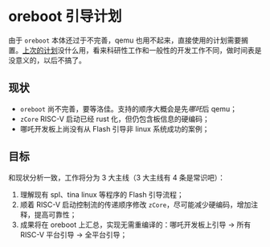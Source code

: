 ﻿# oreboot 引导计划

由于 `oreboot` 本体还过于不完善，qemu 也用不起来，直接使用的计划需要搁置。[上次的计划](20220415-summary.md)没什么用，看来科研性工作和一般性的开发工作不同，做时间表是没意义的，以后不搞了。

## 现状

- `oreboot` 尚不完善，要等洛佳。支持的顺序大概会是先*哪吒*后 qemu；
- `zCore` RISC-V 启动已经 rust 化，但仍包含板信息的硬编码；
- 哪吒开发板上尚没有从 Flash 引导非 linux 系统成功的案例；

## 目标

和现状分析一致，工作将分为 3 大主线（3 大主线有 4 条是常识吧）：

1. 理解现有 spl、tina linux 等程序的 Flash 引导流程；
2. 顺着 RISC-V 启动控制流的传递顺序修改 `zCore`，尽可能减少硬编码，增加注释，提高可靠性；
3. 成果将在 oreboot 上汇总，实现无需重编译的：哪吒开发板上引导 -> 所有 RISC-V 平台引导 -> 全平台引导；
